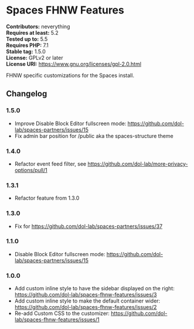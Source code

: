 # Spaces FHNW Features #
**Contributors:** neverything  
**Requires at least:** 5.2  
**Tested up to:** 5.5  
**Requires PHP:** 7.1  
**Stable tag:** 1.5.0  
**License:** GPLv2 or later  
**License URI:** https://www.gnu.org/licenses/gpl-2.0.html  

FHNW specific customizations for the Spaces install.

## Changelog ##

### 1.5.0 ###
* Improve Disable Block Editor fullscreen mode: https://github.com/dol-lab/spaces-partners/issues/15
* Fix admin bar position for /public aka the spaces-structure theme

### 1.4.0 ###
* Refactor event feed filter, see https://github.com/dol-lab/more-privacy-options/pull/1

### 1.3.1 ###
* Refactor feature from 1.3.0

### 1.3.0 ###
* Fix for https://github.com/dol-lab/spaces-partners/issues/37

### 1.1.0 ###
* Disable Block Editor fullscreen mode: https://github.com/dol-lab/spaces-partners/issues/15

### 1.0.0 ###
* Add custom inline style to have the sidebar displayed on the right: https://github.com/dol-lab/spaces-fhnw-features/issues/3
* Add custom inline style to make the default container wider: https://github.com/dol-lab/spaces-fhnw-features/issues/2
* Re-add Custom CSS to the customizer: https://github.com/dol-lab/spaces-fhnw-features/issues/1

